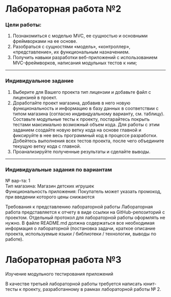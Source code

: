 # Лабораторная работа №2

### Цели работы:
1. Познакомиться c моделью MVC, ее сущностью и основными фреймворками на ее основе.
2. Разобраться с сущностями «модель», «контроллер», «представление», их функциональным
назначением.
3. Получить навыки разработки веб-приложений с использованием MVC-фреймворков, написания
модульных тестов к ним;

---

### Индивидуальное задание
1. Выберите для Вашего проекта тип лицензии и добавьте файл с лицензией в проект.
2. Доработайте проект магазина, добавив в него новую функциональность и информацию в базу
данных в соответствии с типом магазина (согласно индивидуальному варианту, см. таблицу). Составьте
модульные тесты к проекту, постарайтесь покрыть тестами максимально возможный объем кода. Для
работы с этим заданием создайте новую ветку кода на основе главной и фиксируйте в нее весь
программный код в процессе разработки. Добейтесь выполнения всех тестов проекта, после чего
объедините текущую ветку кода с главной.
3. Проанализируйте полученные результаты и сделайте выводы.

---

### Индивидуальные задания по вариантам  
№ вар-та: 1   
Тип магазина: Магазин детских
игрушек  
Функциональность приложения: Покупатель может указать промокод, при введении которого
цены снижаются 


Требования к представлению лабораторной работы
Лабораторная работа представляется к отчету в виде ссылки на GitHub-репозиторий с проектом.
Отдельный протокол для лабораторной работы оформлять не нужно. В файле README.md должна
содержаться все необходимая информация о лабораторной (постановка задачи, краткое описание
проекта, используемые языки / библиотеки / технологии, выводы по работе).


# Лабораторная работа №3

Изучение модульного тестирования приложений

В качестве третьей лабораторной работы требуется написать юнит-тесты к проекту, разработанному в рамках лабораторной работы № 2.